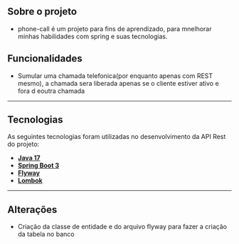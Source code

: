 ## Sobre o projeto

- phone-call é um projeto para fins de aprendizado, para mnelhorar minhas habilidades com spring e suas tecnologias.

## Funcionalidades

- Sumular uma chamada telefonica(por enquanto apenas com REST mesmo), a chamada sera liberada apenas se o cliente estiver ativo e fora d eoutra chamada


---


## Tecnologias

As seguintes tecnologias foram utilizadas no desenvolvimento da API Rest do projeto:

- **[Java 17](https://www.oracle.com/java)**
- **[Spring Boot 3](https://spring.io/projects/spring-boot)**
- **[Flyway](https://documentation.red-gate.com/flyway)**
- **[Lombok](https://projectlombok.org/setup/maven)**

---

## Alterações

- Criação da classe de entidade e do arquivo flyway para fazer a criação da tabela no banco

